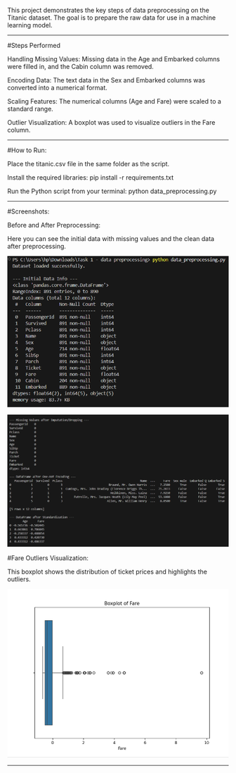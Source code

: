 This project demonstrates the key steps of data preprocessing on the Titanic dataset. The goal is to prepare the raw data for use in a machine learning model.

------------------------------------------------------------------------------------------------------------------------

#Steps Performed

Handling Missing Values: Missing data in the Age and Embarked columns were filled in, and the Cabin column was removed.

Encoding Data: The text data in the Sex and Embarked columns was converted into a numerical format.

Scaling Features: The numerical columns (Age and Fare) were scaled to a standard range.

Outlier Visualization: A boxplot was used to visualize outliers in the Fare column.

------------------------------------------------------------------------------------------------------------------------

#How to Run:

Place the titanic.csv file in the same folder as the script.

Install the required libraries:
       pip install -r requirements.txt

Run the Python script from your terminal:
       python data_preprocessing.py

------------------------------------------------------------------------------------------------------------------------

#Screenshots:

Before and After Preprocessing:

Here you can see the initial data with missing values and the clean data after preprocessing.

![Initial Data](screenshots/initial_info.png)

![Clean Data](screenshots/final_info.png)

#Fare Outliers Visualization:

This boxplot shows the distribution of ticket prices and highlights the outliers.

![Fare Boxplot](screenshots/boxplot.png)

------------------------------------------------------------------------------------------------------------------------